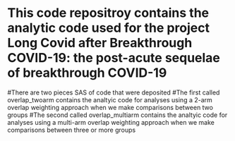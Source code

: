 # This code repositroy contains the analytic code used for the project Long Covid after Breakthrough COVID-19: the post-acute sequelae of breakthrough COVID-19
#There are two pieces SAS of code that were deposited
#The first called overlap_twoarm contains the analtyic code for analyses using a 2-arm overlap weighting approach when we make comparisons between two groups
#The second called overlap_multiarm contains the analtyic code for analyses using a multi-arm overlap weighting approach when we make comparisons between three or more groups
